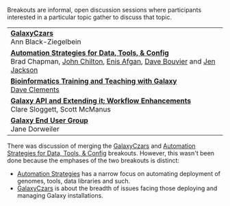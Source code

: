 Breakouts are informal, open discussion sessions where participants interested in a particular topic gather to discuss that topic.  

<table>
  <tr>
    <td> <strong><a href='/community/galaxy-admins/meetups/2012-07-27/'>GalaxyCzars</a></strong><br /> Ann Black-Ziegelbein </td>
  </tr>
  <tr>
    <td> <strong><a href='/events/gcc2012/program/breakouts/automation-strategies/'>Automation Strategies for Data, Tools, & Config</a></strong><br /> Brad Chapman, <a href='/people/john-chilton/'>John Chilton</a>, <a href='/people/enis-afgan/'>Enis Afgan</a>, <a href='/people/dave-bouvier/'>Dave Bouvier</a> and <a href='/people/jennifer-jackson/'>Jen Jackson</a> </td>
  </tr>
  <tr>
    <td> <strong><a href='/events/gcc2012/program/breakouts/bioinformatics-training/'>Bioinformatics Training and Teaching with Galaxy</a></strong><br /><a href='/people/dave-clements/'>Dave Clements</a> </td>
  </tr>
  <tr>
    <td> <strong><a href='/events/gcc2012/program/breakouts/workflows-and-api/'>Galaxy API and Extending it; Workflow Enhancements</a></strong><br />Clare Sloggett, Scott McManus </td>
  </tr>
  <tr>
    <td> <strong><a href='/events/gcc2012/program/breakouts/end-users/'>Galaxy End User Group</a></strong> <br /> Jane Dorweiler </td>
  </tr>
</table>


There was discussion of merging the [GalaxyCzars](/community/galaxy-admins/meetups/2012-07-27/) and [Automation Strategies for Data, Tools, & Config](/events/gcc2012/program/breakouts/automation-strategies/) breakouts.  However, this wasn't been done because the emphases of the two breakouts is distinct:

* [Automation Strategies](/events/gcc2012/program/breakouts/automation-strategies/) has a narrow focus on automating deployment of genomes, tools, data libraries and such.
* [GalaxyCzars](/community/galaxy-admins/meetups/2012-07-27/) is about the breadth of issues facing those deploying and managing Galaxy installations.
